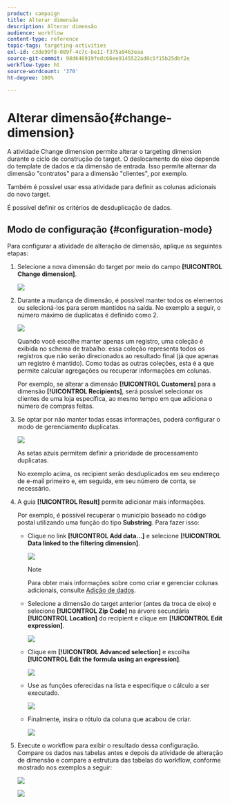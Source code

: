 ```yaml
---
product: campaign
title: Alterar dimensão
description: Alterar dimensão
audience: workflow
content-type: reference
topic-tags: targeting-activities
exl-id: c3de99f8-089f-4c7c-be11-f375a9463eaa
source-git-commit: 98d646919fedc66ee9145522ad0c5f15b25dbf2e
workflow-type: ht
source-wordcount: '370'
ht-degree: 100%

---
```


# Alterar dimensão{#change-dimension}

A atividade Change dimension permite alterar o targeting dimension durante o ciclo de construção do target. O deslocamento do eixo depende do template de dados e da dimensão de entrada. Isso permite alternar da dimensão &quot;contratos&quot; para a dimensão &quot;clientes&quot;, por exemplo.

Também é possível usar essa atividade para definir as colunas adicionais do novo target.

É possível definir os critérios de desduplicação de dados.

## Modo de configuração {#configuration-mode}

Para configurar a atividade de alteração de dimensão, aplique as seguintes etapas:

1. Selecione a nova dimensão do target por meio do campo **[!UICONTROL Change dimension]**.

   ![](assets/s_user_change_dimension_param1.png)

1. Durante a mudança de dimensão, é possível manter todos os elementos ou selecioná-los para serem mantidos na saída. No exemplo a seguir, o número máximo de duplicatas é definido como 2.

   ![](assets/s_user_change_dimension_limit.png)

   Quando você escolhe manter apenas um registro, uma coleção é exibida no schema de trabalho: essa coleção representa todos os registros que não serão direcionados ao resultado final (já que apenas um registro é mantido). Como todas as outras coleções, esta é a que permite calcular agregações ou recuperar informações em colunas.

   Por exemplo, se alterar a dimensão **[!UICONTROL Customers]** para a dimensão **[!UICONTROL Recipients]**, será possível selecionar os clientes de uma loja específica, ao mesmo tempo em que adiciona o número de compras feitas.

1. Se optar por não manter todas essas informações, poderá configurar o modo de gerenciamento duplicatas.

   ![](assets/s_user_change_dimension_param2.png)

   As setas azuis permitem definir a prioridade de processamento duplicatas.

   No exemplo acima, os recipient serão desduplicados em seu endereço de e-mail primeiro e, em seguida, em seu número de conta, se necessário.

1. A guia **[!UICONTROL Result]** permite adicionar mais informações.

   Por exemplo, é possível recuperar o município baseado no código postal utilizando uma função do tipo **Substring**. Para fazer isso:

   * Clique no link **[!UICONTROL Add data...]** e selecione **[!UICONTROL Data linked to the filtering dimension]**.

      ![](assets/wf_change-dimension_sample_01.png)

      >[!NOTE]
      >
      >Para obter mais informações sobre como criar e gerenciar colunas adicionais, consulte [Adição de dados](../../workflow/using/query.md#adding-data).

   * Selecione a dimensão do target anterior (antes da troca de eixo) e selecione **[!UICONTROL Zip Code]** na árvore secundária **[!UICONTROL Location]** do recipient e clique em **[!UICONTROL Edit expression]**.

      ![](assets/wf_change-dimension_sample_02.png)

   * Clique em **[!UICONTROL Advanced selection]** e escolha **[!UICONTROL Edit the formula using an expression]**.

      ![](assets/wf_change-dimension_sample_03.png)

   * Use as funções oferecidas na lista e especifique o cálculo a ser executado.

      ![](assets/wf_change-dimension_sample_04.png)

   * Finalmente, insira o rótulo da coluna que acabou de criar.

      ![](assets/wf_change-dimension_sample_05.png)

1. Execute o workflow para exibir o resultado dessa configuração. Compare os dados nas tabelas antes e depois da atividade de alteração de dimensão e compare a estrutura das tabelas do workflow, conforme mostrado nos exemplos a seguir:

   ![](assets/wf_change-dimension_sample_06.png)

   ![](assets/wf_change-dimension_sample_07.png)
